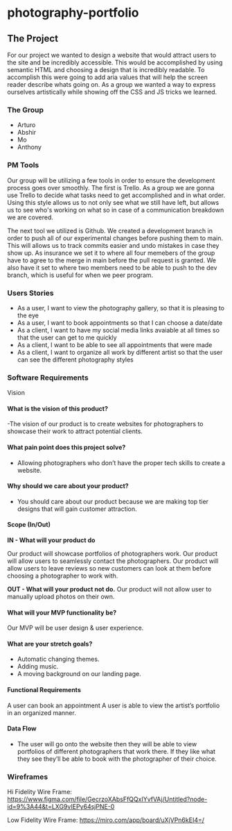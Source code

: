 # photography-portfolio

## The Project

For our project we wanted to design a website that would attract users to the site and be incredibly accessible. This would be accomplished by using semantic HTML and choosing a design that is incredibly readable. To accomplish this were going to add aria values that will help the screen reader describe whats going on. As a group we wanted a way to express ourselves artistically while showing off the CSS and JS tricks we learned.

### The Group

- Arturo
- Abshir
- Mo
- Anthony

### PM Tools

Our group will be utilizing a few tools in order to ensure the development process goes over smoothly. The first is Trello. As a group we are gonna use Trello to decide what tasks need to get accomplished and in what order. Using this style allows us to not only see what we still have left, but allows us to see who's working on what so in case of a communication breakdown we are covered.

The next tool we utilized is Github. We created a development branch in order to push all of our experimental changes before pushing them to main. This will allows us to track commits easier and undo mistakes in case they show up. As insurance we set it to where all four memebers of the group have to agree to the merge in main before the pull request is granted. We also have it set to where two members need to be able to push to the dev branch, which is useful for when we peer program. 

### Users Stories

- As a user,  I want to view the photography gallery, so that it is pleasing to the eye
- As a user, I want to book appointments so that I can choose a date/date
- As a client, I want to have my social media links avaiable at all times so that the user can get to me quickly
- As a client, I want to be able to see all appointments that were made
- As a client, I want to organize all work by different artist so that the user can see the different photography styles

### Software Requirements

Vision

#### What is the vision of this product?
-The vision of our product is to create websites for photographers to showcase their work to attract potential clients.

#### What pain point does this project solve?

- Allowing photographers who don’t have the proper tech skills to create a website.
#### Why should we care about your product?

- You should care about our product because we are making top tier designs that will gain customer attraction.

#### Scope (In/Out)
**IN - What will your product do**

Our product will showcase portfolios of photographers work.
Our product will allow users to seamlessly contact the photographers.
Our product will allow users to leave reviews so new customers can look at them before choosing a photographer to work with.

**OUT - What will your product not do.**
Our product will not allow user to manually upload photos on their own.

#### What will your MVP functionality be?
Our MVP will be user design & user experience.

#### What are your stretch goals?
- Automatic changing themes.
- Adding music.
- A moving background on our landing page.
#### Functional Requirements

A user can book an appointment
A user is able to view the artist’s portfolio in an organized manner.
#### Data Flow

- The user will go onto the website then they will be able to view portfolios of different photographers that work there. If they like what they see they’ll be able to book with the photographer of their choice.

### Wireframes

Hi Fidelity Wire Frame: https://www.figma.com/file/GecrzoXAbsFfQQxIYvfVAj/Untitled?node-id=9%3A44&t=LXG9vIEPy64sjPNE-0

Low Fidelity Wire Frame: https://miro.com/app/board/uXjVPn6kEI4=/